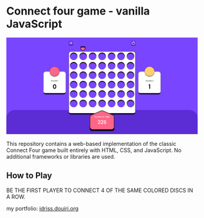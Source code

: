 # Connect four game - vanilla JavaScript

![game screenshot](preview.png)

This repository contains a web-based implementation of the classic Connect Four game built entirely with HTML, CSS, and JavaScript. No additional frameworks or libraries are used.

## How to Play

BE THE FIRST PLAYER TO CONNECT 4 OF THE SAME COLORED DISCS IN A ROW.

my portfolio: [idriss.douiri.org](https://idriss.douiri.org)
